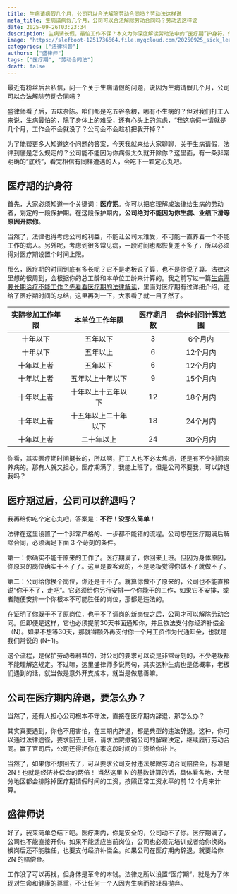 ```yaml
---
title: 生病请病假几个月，公司可以合法解除劳动合同吗？劳动法这样说
meta_title: 生病请病假几个月，公司可以合法解除劳动合同吗？劳动法这样说
date: 2025-09-26T03:23:34
description: 生病请长假，最怕工作不保？本文为你深度解读劳动法中的“医疗期”护身符。你将了解到，法律根据你的总工龄和本单位工龄，为你设定了3到24个月不等的法定保护期，在此期间公司绝不能因病将你辞退。更重要的是，即使医疗期满了，公司也不能随意解除劳动合同，必须遵循“原岗位不能胜任 -> 调岗后仍不能胜任 -> 支付经济补偿金(N+1)”的严格法定程序。若公司在医疗期内违法解除，你更有权主张2N的高额赔偿金。本文旨在帮你吃下定心丸，安心养病，依法维权。
image: "https://slefboot-1251736664.file.myqcloud.com/20250925_sick_leave.webp"
categories: ["法律科普"]
authors: ["盛律师"]
tags: ["医疗期", "劳动合同法"]
draft: false
---
```


最近有粉丝后台私信，问一个关于生病请假的问题，说因为生病请假几个月，公司可以合法解除劳动合同吗？

盛律师看了后，五味杂陈。咱们都是吃五谷杂粮，哪有不生病的？但对我们打工人来说，生病最怕的，除了身体上的难受，还有心头上的焦虑，“我这病假一请就是几个月，工作会不会就没了？公司会不会趁机把我开掉？”

为了能帮更多人知道这个问题的答案，今天我就来给大家聊聊，关于生病请假，法律到底是怎么规定的？公司能不能因为你病假太久就开除你？这里面，有一条非常明确的“底线”，看完相信有同样遭遇的人，会吃下一颗定心丸吧。

## 医疗期的护身符

首先，大家必须知道一个关键词：**医疗期**。你可以把它理解成法律给生病的劳动者，划定的一段保护期。在这段保护期内，**公司绝对不能因为你生病、业绩下滑等原因开除你**。

当然了，法律也得考虑公司的利益，不能让公司太难受，不可能一直养着一个不能工作的病人。另外呢，考虑到很多常见病，一段时间也都恢复差不多了，所以必须得对医疗期设置个时间上限。

那么，医疗期的时间到底有多长呢？它不是老板说了算，也不是你说了算。法律这里想的很周到，会根据你的总工龄和本单位工龄来计算的。我之前写过一篇[生病需要长期治疗不能工作？先看看医疗期的法律解读](https://shenglvshi.cn/long_term_illness_lawer)，里面对医疗期有过详细介绍，还给了医疗期时间的总结，这里再列一下，大家看了就一目了然了。

| 实际参加工作年限 | 本单位工作年限| 医疗期月数 | 病休时间计算范围 |
| :---: | :---: | :---: |  :---: |
| 十年以下 | 五年以下 | 3 | 6个月内 |
| 十年以下 | 五年以上| 6 | 12个月内 |
| 十年以上者 | 五年以下 | 6 | 12个月内 |
| 十年以上者 | 五年以上十年以下 | 9 | 15个月内 |
| 十年以上者 | 十年以上十五年以下 | 12 | 18个月内 |
| 十年以上者 | 十五年以上二十年以下 | 18 | 24个月内 |
| 十年以上者 | 二十年以上 | 24 | 30个月内 |

你看，其实医疗期时间挺长的，所以啊，打工人也不必太焦虑，还是有不少时间来养病的。那有人就又担心，医疗期满了，我能上班了，但是公司不要我，可以辞退我吗？

## 医疗期过后，公司可以辞退吗？

我再给你吃个定心丸吧，答案是：**不行！没那么简单！**

法律在这里设置了一个非常严格的、一步都不能错的流程。公司想在医疗期满后解除合同，必须满足下面 3 个苛刻的条件。

第一：你确实不能干原来的工作了。医疗期满了，你回来上班。但因为身体原因，你原来的岗位确实干不了了。这里是要客观的，不是老板觉得你做不了就做不了。

第二：公司给你换个岗位，你还是干不了。就算你做不了原来的，公司也不能直接说“你干不了，走吧”。它必须给你另行安排一个你能干的工作，如果它不安排，或者随便安排一个你根本不可能胜任的岗位，那都是违法的。

在证明了你既干不了原岗位，也干不了调岗的新岗位之后，公司才可以解除劳动合同。但即便是这样，它也必须提前30天书面通知你，并且依法支付你经济补偿金（N）。如果不想等30天，那就得额外再支付你一个月工资作为代通知金，也就是我们常说的 (N+1)。

这个流程，是保护劳动者利益的，对公司的要求可以说是非常苛刻的，不少老板都不能理解这规定。不过嘛，这里盛律师多说两句，其实这种生病也是低概率，老板们遇到的话，就当做是意外开支成本，就当是做慈善嘛。

## 公司在医疗期内辞退，要怎么办？

当然了，还有人担心公司根本不守法，直接在医疗期内辞退，那怎么办？

其实真要遇到，你也不用害怕，在三期内辞退，都是典型的违法辞退。这种，你可以通过法律途径，要求回去上班，请求法院撤销公司的解雇决定，继续履行劳动合同。赢了官司后，公司还得把你在家这段时间的工资给你补上。

当然了，如果你不想回去了，可以要求公司支付违法解除劳动合同赔偿金，标准是 2N！也就是经济补偿金的两倍！ 当然这里 N 的基数计算的话，具体看各地，大部分地区都会排除掉医疗期请假时间的工资，按照正常工资水平的前 12 个月来计算。

## 盛律师说

好了，我来简单总结下吧。医疗期内，你是安全的，公司动不了你。医疗期满了，公司也不能直接开你，如果不能适应当前岗位，公司也必须先培训或者给你换岗，换岗后还不能胜任，也要支付经济补偿金。如果公司在医疗期内辞退，就要给你 2N 的赔偿金。

工作没了可以再找，但身体是革命的本钱。法律之所以设置“医疗期”，就是为了体现对生命和健康的尊重，不让任何一个人因为生病而被轻易抛弃。